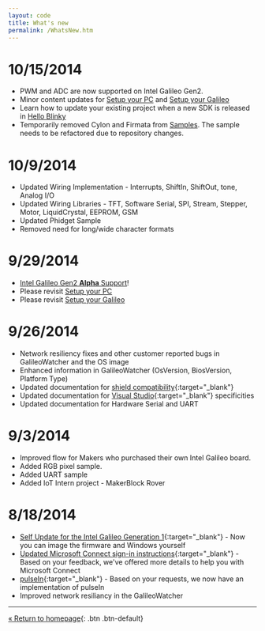 ```yaml
---
layout: code
title: What's new
permalink: /WhatsNew.htm
---
```


# 10/15/2014
  * PWM and ADC are now supported on Intel Galileo Gen2.
  * Minor content updates for [Setup your PC](SetupPC.htm) and [Setup your Galileo](SetupGalileo.htm)
  * Learn how to update your existing project when a new SDK is released in [Hello Blinky](HelloBlinky.htm)
  * Temporarily removed Cylon and Firmata from [Samples](SampleApps.htm). The sample needs to be refactored due to repository changes.

# 10/9/2014
  * Updated Wiring Implementation - Interrupts, ShiftIn, ShiftOut, tone, Analog I/O
  * Updated Wiring Libraries - TFT, Software Serial, SPI, Stream, Stepper, Motor, LiquidCrystal, EEPROM, GSM
  * Updated Phidget Sample
  * Removed need for long/wide character formats

# 9/29/2014
  * [Intel Galileo Gen2 **Alpha** Support](Gen2.htm)!
  * Please revisit [Setup your PC](SetupPC.htm)
  * Please revisit [Setup your Galileo](SetupGalileo.htm)

# 9/26/2014
  * Network resiliency fixes and other customer reported bugs in GalileoWatcher and the OS image
  * Enhanced information in GalileoWatcher (OsVersion, BiosVersion, Platform Type)
  * Updated documentation for [shield compatibility](ShieldCompat.htm){:target="_blank"}
  * Updated documentation for [Visual Studio](VisualStudio.htm){:target="_blank"} specificities
  * Updated documentation for Hardware Serial and UART

# 9/3/2014
  * Improved flow for Makers who purchased their own Intel Galileo board.
  * Added RGB pixel sample.
  * Added UART sample
  * Added IoT Intern project - MakerBlock Rover
  
# 8/18/2014

  * [Self Update for the Intel Galileo Generation 1](IBoughtAGalileo.htm){:target="_blank"} - Now you can image the firmware and Windows yourself
  * [Updated Microsoft Connect sign-in instructions](SigninMSConnect.htm){:target="_blank"} - Based on your feedback, we've offered more details to help you with Microsoft Connect
  * [pulseIn](http://arduino.cc/en/Reference/PulseIn){:target="_blank"} - Based on your requests, we now have an implementation of pulseIn
  * Improved network resiliancy in the GalileoWatcher

---
[&laquo; Return to homepage](index.htm){: .btn .btn-default} 
